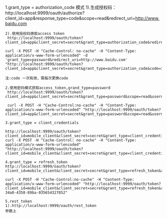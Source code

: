 1.grant_type = authorization_code 模式
    1).生成授权码：
     http://localhost:9999/oauth/authorize?client_id=app&response_type=code&scope=read&redirect_uri=http://www.baidu.com

    2).使用授权码换取access token
     http://localhost:9999/oauth/token?client_id=app&client_secret=secret&grant_type=authorization_code&redirect_uri=http://www.baidu.com&code=3pc6GD

    curl -X POST -H "Cache-Control: no-cache" -H "Content-Type: application/x-www-form-urlencoded" -d 'grant_type=password&redirect_uri=http://www.baidu.com' "http://localhost:9999/oauth/token?client_id=app&client_secret=secret&grant_type=authorization_code&code=3sJaPw"

    注:code 一次有效，需每次更换code

    2.使用密码模式获取access_token,grand_type=password
     http://localhost:9999/oauth/token?client_id=app&client_secret=secret&grant_type=password&scope=read&username=admin&password=admin
     
     curl -X POST -H "Cache-Control:no-cache" -H "Content-Type: application/x-www-form-urlencoded" "http://localhost:9999/oauth/token?client_id=app&client_secret=secret&grant_type=password&scope=read&username=admin&password=admin"
      
    3.grant_type = client_credentials
    
    http://localhost:9999/oauth/token?client_id=mobile_client&client_secret=secret&grant_type=client_credentials&scope=read
    curl -X POST -H "Cache-Control: no-cache" -H "Content-Type: application/x-www-form-urlencoded"  "http://localhost:9999/oauth/token?client_id=mobile_client&client_secret=secret&grant_type=client_credentials&scope=read"
    
    4.grant_type = refresh_token
    http://localhost:9999/oauth/token?client_id=mobile_client&client_secret=secret&grant_type=refresh_token&refresh_token=a3c2d32d9f20743ac0a4cda3c26fbbfb
    
    curl -X POST -H "Cache-Control:no-cache" -H "Content-Type: application/x-www-form-urlencoded" "http://localhost:9999/oauth/token?client_id=mobile_client&client_secret=secret&grant_type=refresh_token&refresh_token=e3d68cca-34a0-4358-89ba-035654327852"
    
    5.rest_token
    1).http://localhost:9999/oauth/rest_token
    参数上